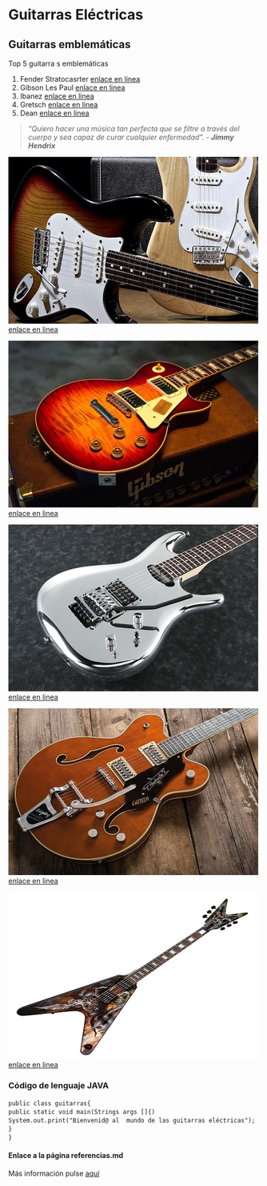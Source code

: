# Guitarras Eléctricas
##  Guitarras  emblemáticas
Top 5  guitarra s  emblemáticas

1. Fender Stratocasrter [enlace en linea](https://es.wikipedia.org/wiki/Fender_Stratocaster)
2. Gibson Les Paul [enlace en linea](https://es.wikipedia.org/wiki/Gibson_Les_Paul)
3. Ibanez [enlace en linea](https://es.wikipedia.org/wiki/Ibanez)
4. Gretsch [enlace en linea](https://es.wikipedia.org/wiki/Gretsch)
5. Dean  [enlace en linea](https://es.wikipedia.org/wiki/Dean_Guitars)

>*“Quiero hacer una música tan perfecta que se filtre a través del cuerpo y sea capaz de curar cualquier enfermedad”. - **Jimmy Hendrix***

![TextoAlternativo](fender.jpg)  [enlace en linea](https://shop.fender.com/es-ES/start)

![TextoAlternativo](Gibsong.jpg)  [enlace en linea](https://www.gibson.com/)

![TextoAlternativo](JSg.jpg)  [enlace en linea](https://www.ibanez.com/eu/)

![TextoAlternativo](Gretschg.jpg)  [enlace en linea](https://www.gretschguitars.com/)

![TextoAlternativo](Deang.jpg)  [enlace en linea](https://www.deanguitars.com/)

### Código de lenguaje JAVA

`public class guitarras{`  
`public static void main(Strings args []{)`  
`System.out.print("Bienvenid@ al  mundo de las guitarras eléctricas");`  
`}`  
`}`

#### Enlace a la página referencias.md  
[aquí]: https://oriol-web.github.io/Referencias.github.io/
Más información pulse [aquí]
